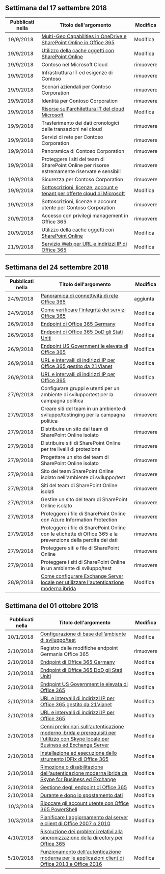 

## <a name="week-of-september-17-2018"></a>Settimana del 17 settembre 2018


| Pubblicati nella |Titolo dell'argomento | Modifica |
|------|------------|--------|
| 19/9/2018 | [Multi-Geo Capabilities in OneDrive e SharePoint Online in Office 365](/Office365/Enterprise/multi-geo-capabilities-in-onedrive-and-sharepoint-online-in-office-365) | Modifica |
| 19/9/2018 | [Utilizzo della cache oggetti con SharePoint Online](/Office365/Enterprise/using-the-object-cache-with-sharepoint-online) | Modifica |
| 19/9/2018 | Contoso nel Microsoft Cloud | rimuovere |
| 19/9/2018 | Infrastruttura IT ed esigenze di Contoso | rimuovere |
| 19/9/2018 | Scenari aziendali per Contoso Corporation | rimuovere |
| 19/9/2018 | Identità per Contoso Corporation | rimuovere |
| 19/9/2018 | [Risorse sull'architettura IT del cloud Microsoft](/Office365/Enterprise/microsoft-cloud-it-architecture-resources) | Modifica |
| 19/9/2018 | Trasferimento dei dati cronologici delle transazioni nel cloud | rimuovere |
| 19/9/2018 | Servizi di rete per Contoso Corporation | rimuovere |
| 19/9/2018 | Panoramica di Contoso Corporation | rimuovere |
| 19/9/2018 | Proteggere i siti del team di SharePoint Online per risorse estremamente riservate e sensibili | rimuovere |
| 19/9/2018 | Sicurezza per Contoso Corporation | rimuovere |
| 19/9/2018 | [Sottoscrizioni, licenze, account e tenant per offerte cloud di Microsoft](/Office365/Enterprise/subscriptions-licenses-accounts-and-tenants-for-microsoft-cloud-offerings) | Modifica |
| 19/9/2018 | Sottoscrizioni, licenze e account utente per Contoso Corporation | rimuovere |
| 20/9/2018 | Accesso con privilegi management in Office 365 | rimuovere |
| 20/9/2018 | [Utilizzo della cache oggetti con SharePoint Online](/Office365/Enterprise/using-the-object-cache-with-sharepoint-online) | Modifica |
| 21/9/2018 | [Servizio Web per URL e indirizzi IP di Office 365](/Office365/Enterprise/office-365-ip-web-service) | Modifica |


## <a name="week-of-september-24-2018"></a>Settimana del 24 settembre 2018


| Pubblicati nella |Titolo dell'argomento | Modifica |
|------|------------|--------|
| 24/9/2018 | [Panoramica di connettività di rete Office 365](/Office365/Enterprise/office-365-networking-overview) | aggiunta |
| 24/9/2018 | [Come verificare l'integrità dei servizi Office 365](/Office365/Enterprise/view-service-health) | Modifica |
| 26/9/2018 | [Endpoint di Office 365 Germany](/Office365/Enterprise/office-365-germany-endpoints) | Modifica |
| 26/9/2018 | [Endpoint di Office 365 DoD gli Stati Uniti](/Office365/Enterprise/office-365-u-s-government-dod-endpoints) | Modifica |
| 26/9/2018 | [Endpoint US Government le elevata di Office 365](/Office365/Enterprise/office-365-u-s-government-gcc-high-endpoints) | Modifica |
| 26/9/2018 | [URL e intervalli di indirizzi IP per Office 365 gestito da 21Vianet](/Office365/Enterprise/urls-and-ip-address-ranges-21vianet) | Modifica |
| 26/9/2018 | [URL e intervalli di indirizzi IP per Office 365](/Office365/Enterprise/urls-and-ip-address-ranges) | Modifica |
| 27/9/2018 | Configurare gruppi e utenti per un ambiente di sviluppo/test per la campagna politica | rimuovere |
| 27/9/2018 | Creare siti del team in un ambiente di sviluppo/testinging per la campagna politica | rimuovere |
| 27/9/2018 | Distribuire un sito del team di SharePoint Online isolato | rimuovere |
| 27/9/2018 | Distribuire siti di SharePoint Online per tre livelli di protezione | rimuovere |
| 27/9/2018 | Progettare un sito del team di SharePoint Online isolato | rimuovere |
| 27/9/2018 | Sito del team SharePoint Online isolato nell'ambiente di sviluppo/test | rimuovere |
| 27/9/2018 | Siti del team di SharePoint Online isolati | rimuovere |
| 27/9/2018 | Gestire un sito del team di SharePoint Online isolato | rimuovere |
| 27/9/2018 | Proteggere i file di SharePoint Online con Azure Information Protection | rimuovere |
| 27/9/2018 | Proteggere i file di SharePoint Online con le etichette di Office 365 e la prevenzione della perdita dei dati | rimuovere |
| 27/9/2018 | Proteggere siti e file di SharePoint Online | rimuovere |
| 27/9/2018 | Proteggere i siti di SharePoint Online in un ambiente di sviluppo/test | rimuovere |
| 28/9/2018 | [Come configurare Exchange Server locale per utilizzare l'autenticazione moderna ibrida](/Office365/Enterprise/configure-exchange-server-for-hybrid-modern-authentication) | Modifica |


## <a name="week-of-october-01-2018"></a>Settimana del 01 ottobre 2018


| Pubblicati nella |Titolo dell'argomento | Modifica |
|------|------------|--------|
| 10/1/2018 | [Configurazione di base dell’ambiente di sviluppo/test](/Office365/Enterprise/base-configuration-dev-test-environment) | Modifica |
| 2/10/2018 | Registro delle modifiche endpoint Germania Office 365 | rimuovere |
| 2/10/2018 | [Endpoint di Office 365 Germany](/Office365/Enterprise/office-365-germany-endpoints) | Modifica |
| 2/10/2018 | [Endpoint di Office 365 DoD gli Stati Uniti](/Office365/Enterprise/office-365-u-s-government-dod-endpoints) | Modifica |
| 2/10/2018 | [Endpoint US Government le elevata di Office 365](/Office365/Enterprise/office-365-u-s-government-gcc-high-endpoints) | Modifica |
| 2/10/2018 | [URL e intervalli di indirizzi IP per Office 365 gestito da 21Vianet](/Office365/Enterprise/urls-and-ip-address-ranges-21vianet) | Modifica |
| 2/10/2018 | [URL e intervalli di indirizzi IP per Office 365](/Office365/Enterprise/urls-and-ip-address-ranges) | Modifica |
| 2/10/2018 | [Cenni preliminari sull'autenticazione moderno ibrida e prerequisiti per l'utilizzo con Skype locale per Business ed Exchange Server](/Office365/Enterprise/hybrid-modern-auth-overview) | Modifica |
| 2/10/2018 | [Installazione ed esecuzione dello strumento IDFix di Office 365](/Office365/Enterprise/install-and-run-idfix) | Modifica |
| 2/10/2018 | [Rimozione o disabilitazione dell'autenticazione moderna ibrida da Skype for Business ed Exchange](/Office365/Enterprise/remove-or-disable-hybrid-modern-authentication-from-skype-for-business-and-excha) | Modifica |
| 2/10/2018 | [Gestione degli endpoint di Office 365](/Office365/Enterprise/managing-office-365-endpoints) | Modifica |
| 2/10/2018 | [Durante e dopo lo spostamento dati](/Office365/Enterprise/during-and-after-your-data-move) | Modifica |
| 10/3/2018 | [Bloccare gli account utente con Office 365 PowerShell](/Office365/Enterprise/powershell/block-user-accounts-with-office-365-powershell) | Modifica |
| 10/3/2018 | [Pianificare l'aggiornamento dal server e client di Office 2007 o 2010](/Office365/Enterprise/plan-upgrade-previous-versions-office) | Modifica |
| 4/10/2018 | [Risoluzione dei problemi relativi alla sincronizzazione della directory per Office 365](/Office365/Enterprise/fix-problems-with-directory-synchronization) | Modifica |
| 5/10/2018 | [Funzionamento dell'autenticazione moderna per le applicazioni client di Office 2013 e Office 2016](/Office365/Enterprise/modern-auth-for-office-2013-and-2016) | Modifica |
